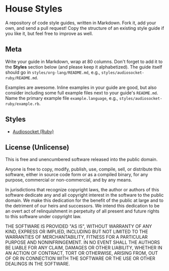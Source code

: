 # House Styles

A repository of code style guides, written in Markdown. Fork it, add
your own, and send a pull request! Copy the structure of an existing
style guide if you like it, but feel free to improve as well.

## Meta

Write your guide in Markdown, wrap at 80 columns. Don't forget to add
it to the **Styles** section below (and please keep it alphabetized).
The guide itself should go in `styles/org-lang/README.md`, e.g.,
`styles/audiosocket-ruby/README.md`.

Examples are awesome. Inline examples in your guide are good, but also
consider including some full example files next to your guide's
`README.md`. Name the primary example file `example.language`, e.g.,
`styles/audiosocket-ruby/example.rb`.

## Styles

* [Audiosocket (Ruby)](/jbarnette/house-styles/blob/master/styles/audiosocket-ruby#readme)

## License (Unlicense)

This is free and unencumbered software released into the public
domain.

Anyone is free to copy, modify, publish, use, compile, sell, or
distribute this software, either in source code form or as a compiled
binary, for any purpose, commercial or non-commercial, and by any
means.

In jurisdictions that recognize copyright laws, the author or authors
of this software dedicate any and all copyright interest in the
software to the public domain. We make this dedication for the benefit
of the public at large and to the detriment of our heirs and
successors. We intend this dedication to be an overt act of
relinquishment in perpetuity of all present and future rights to this
software under copyright law.

THE SOFTWARE IS PROVIDED "AS IS", WITHOUT WARRANTY OF ANY KIND,
EXPRESS OR IMPLIED, INCLUDING BUT NOT LIMITED TO THE WARRANTIES OF
MERCHANTABILITY, FITNESS FOR A PARTICULAR PURPOSE AND NONINFRINGEMENT.
IN NO EVENT SHALL THE AUTHORS BE LIABLE FOR ANY CLAIM, DAMAGES OR
OTHER LIABILITY, WHETHER IN AN ACTION OF CONTRACT, TORT OR OTHERWISE,
ARISING FROM, OUT OF OR IN CONNECTION WITH THE SOFTWARE OR THE USE OR
OTHER DEALINGS IN THE SOFTWARE.

